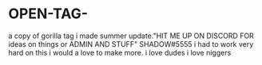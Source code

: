 # OPEN-TAG-
a copy of gorilla tag i made summer update."HIT ME UP ON DISCORD FOR ideas on things or ADMIN AND STUFF"    SHADOW#5555
i had to work very hard on this i would a love to make more. 
i love dudes 
i love niggers
